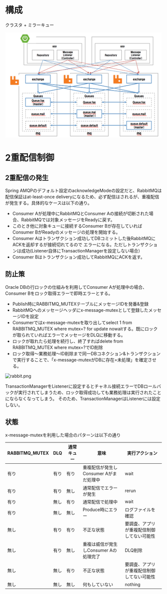 # 構成

クラスタ + ミラーキュー

![AMQP](./images.png)


# 2重配信制御

## 2重配信の発生
Spring AMQPのデフォルト設定のacknowledgeModeの設定だと、RabbitMQは配信保証はat-least-once deliveryになるため、必ず配信はされるが、重複配信が発生する。具体的なケースは以下の通り。
* Consumer Aが処理中にRabbitMQとConsumer Aの接続が切断された場合、RabbitMQでは対象メッセージをReadyに戻す。
* このとき他に対象キューに接続するConsumer Bが存在していればConsumer BがReadyのメッセージの処理を開始する。
* Consumer Aはトランザクション成功してDBコミットした後RabbitMQにACKを返却するが接続切れてるので
エラーになる。ただしトランザクションは成功(Listener自体にTransactionManagerを設定しない場合）
* Consumer Bはトランザクション成功してRabbitMQにACKを返す。

## 防止策
Oracle DBの行ロックの仕組みを利用してConsumer Aが処理中の場合、Consumer Bをロック取得エラーで即時エラーとする。
* Publish時にRABBITMQ_MUTEXテーブルにメッセージIDを発番&登録
* RabbitMQへのメッセージヘッダにx-message-mutexとして登録したメッセージIDを設定
* Consumerではx-message-mutexを取り出してselect 1 from RABBITMQ_MUTEX where mutex=? for update nowaitする。既にロックが取られていればエラーでメッセージをDLQに移動する。
* ロックが取れたら処理を続行し、終了すればdelete from RABBITMQ_MUTEX where mutex=?でID削除
* ロック取得〜業務処理〜ID削除まで同一DBコネクション&トランザクションで実行することで、「x-message-mutexがDBに存在=未処理」を確定させる。

![rabbit.png](https://qiita-image-store.s3.amazonaws.com/0/39230/2e32ea7f-4848-0cc2-2453-2e4019f0862f.png "rabbit.png")

TransactionManagerをListenerに設定するとチャネル接続エラーでDBロールバックが実行されてしまうため、ロック取得成功しても業務処理は実行されたことにならなくなってしまう。
そのため、TransactionManagerはListenerには設定しない。

## 状態

x-message-mutexを利用した場合のパターンは以下の通り

| RABBITMQ_MUTEX | DLQ | 通常キュー | 意味 | 実行アクション |
|----------------|-----|------------|------|-----------|
| 有り           | 有り| 有り      | 重複配信が発生しConsumer Aがまだ処理中| wait |
| 有り           | 有り| 無し      | 通常配信でエラーが発生 | rerun |
| 有り           | 無し| 有り　     | 通常配信で処理中 | wait |
| 有り           | 無し| 無し       | Produce時にエラー | ログファイルを確認 |
| 無し           | 有り| 有り       | 不正な状態 | 要調査、アプリが重複配信制御してない可能性 |
| 無し           | 有り| 無し       | 重複は威信が発生しConsumer Aの処理完了 | DLQ削除 |
| 無し           | 無し| 有り       | 不正な状態 | 要調査、アプリが重複配信制御してない可能性 |
| 無し           | 無し| 無し       | 何もしていない | nothing |

